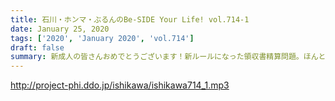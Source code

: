 ```yaml
---
title: 石川・ホンマ・ぶるんのBe-SIDE Your Life! vol.714-1
date: January 25, 2020
tags: ['2020', 'January 2020', 'vol.714']
draft: false
summary: 新成人の皆さんおめでとうございます！新ルールになった領収書精算問題。ほんとめんどいです。
---
```


http://project-phi.ddo.jp/ishikawa/ishikawa714_1.mp3